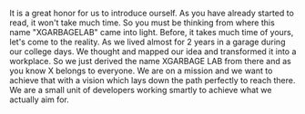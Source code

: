It is a great honor for us to introduce ourself. As you have already started to read, it won't take much time. So you must be thinking from where this name "XGARBAGELAB" came into light. Before, it takes much time of yours, let's come to the reality. As we lived almost for 2 years in a garage during our college days. We thought and mapped our idea and transformed it into a workplace. So we just derived the name XGARBAGE LAB from there and as you know X belongs to everyone. We are on a mission and we want to achieve that with a vision which lays down the path perfectly to reach there. We are a small unit of developers working smartly to achieve what we actually aim for.

